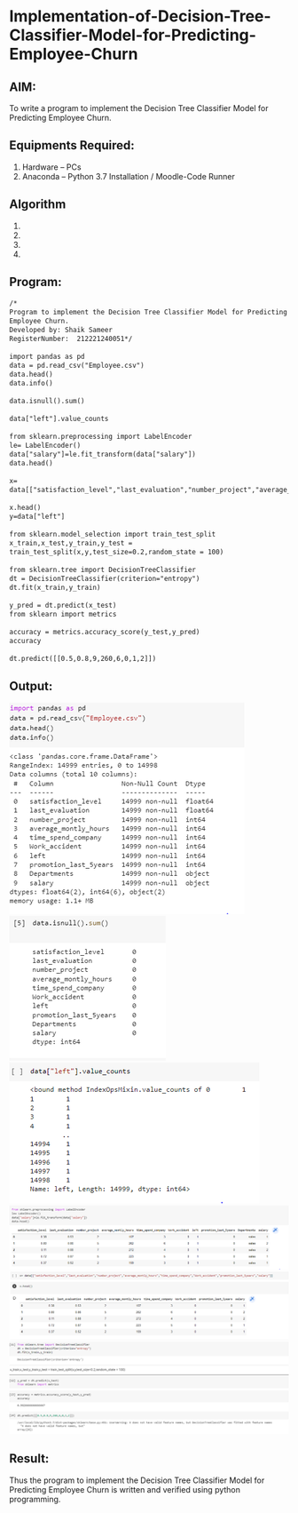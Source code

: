 # Implementation-of-Decision-Tree-Classifier-Model-for-Predicting-Employee-Churn

## AIM:
To write a program to implement the Decision Tree Classifier Model for Predicting Employee Churn.

## Equipments Required:
1. Hardware – PCs
2. Anaconda – Python 3.7 Installation / Moodle-Code Runner

## Algorithm
1. 
2. 
3. 
4. 

## Program:
```
/*
Program to implement the Decision Tree Classifier Model for Predicting Employee Churn.
Developed by: Shaik Sameer
RegisterNumber:  212221240051*/

import pandas as pd
data = pd.read_csv("Employee.csv")
data.head()
data.info()

data.isnull().sum()

data["left"].value_counts

from sklearn.preprocessing import LabelEncoder
le= LabelEncoder()
data["salary"]=le.fit_transform(data["salary"])
data.head()

x= data[["satisfaction_level","last_evaluation","number_project","average_montly_hours","time_spend_company","Work_accident","promotion_last_5years","salary"]]

x.head()
y=data["left"]

from sklearn.model_selection import train_test_split
x_train,x_test,y_train,y_test = train_test_split(x,y,test_size=0.2,random_state = 100)

from sklearn.tree import DecisionTreeClassifier
dt = DecisionTreeClassifier(criterion="entropy")
dt.fit(x_train,y_train)

y_pred = dt.predict(x_test)
from sklearn import metrics

accuracy = metrics.accuracy_score(y_test,y_pred)
accuracy

dt.predict([[0.5,0.8,9,260,6,0,1,2]])

```

## Output:
![output](https://github.com/Shaik-sameer-AIML/Implementation-of-Decision-Tree-Classifier-Model-for-Predicting-Employee-Churn/blob/main/ex%205-1.PNG?raw=true)
![output](https://github.com/Shaik-sameer-AIML/Implementation-of-Decision-Tree-Classifier-Model-for-Predicting-Employee-Churn/blob/main/ex5-2.PNG?raw=true)
![output](https://github.com/Shaik-sameer-AIML/Implementation-of-Decision-Tree-Classifier-Model-for-Predicting-Employee-Churn/blob/main/ex%205-3.PNG?raw=true)
![output](https://github.com/Shaik-sameer-AIML/Implementation-of-Decision-Tree-Classifier-Model-for-Predicting-Employee-Churn/blob/main/ex%205-4.PNG?raw=true)
![output](https://github.com/Shaik-sameer-AIML/Implementation-of-Decision-Tree-Classifier-Model-for-Predicting-Employee-Churn/blob/main/ex%205-5.PNG?raw=true)
![output](https://github.com/Shaik-sameer-AIML/Implementation-of-Decision-Tree-Classifier-Model-for-Predicting-Employee-Churn/blob/main/ex%205-6.PNG?raw=true)


## Result:
Thus the program to implement the  Decision Tree Classifier Model for Predicting Employee Churn is written and verified using python programming.
